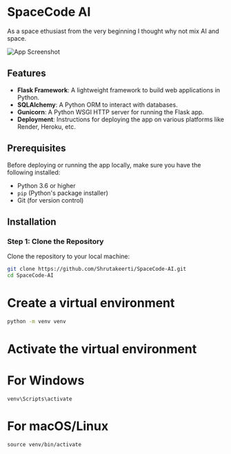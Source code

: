 # SpaceCode AI
As a space ethusiast from the very beginning I thought why not mix AI and space.

![App Screenshot](https://github.com/Shrutakeerti/DSA-Prep/blob/main/WhatsApp%20Image%202025-05-03%20at%209.46.09%20AM.jpeg)



## Features

- **Flask Framework**: A lightweight framework to build web applications in Python.
- **SQLAlchemy**: A Python ORM to interact with databases.
- **Gunicorn**: A Python WSGI HTTP server for running the Flask app.
- **Deployment**: Instructions for deploying the app on various platforms like Render, Heroku, etc.

## Prerequisites

Before deploying or running the app locally, make sure you have the following installed:

- Python 3.6 or higher
- `pip` (Python's package installer)
- Git (for version control)

## Installation

### Step 1: Clone the Repository

Clone the repository to your local machine:

```bash
git clone https://github.com/Shrutakeerti/SpaceCode-AI.git
cd SpaceCode-AI
```

# Create a virtual environment
```bash
python -m venv venv
```

# Activate the virtual environment
# For Windows
```
venv\Scripts\activate
```
# For macOS/Linux
```
source venv/bin/activate
```



